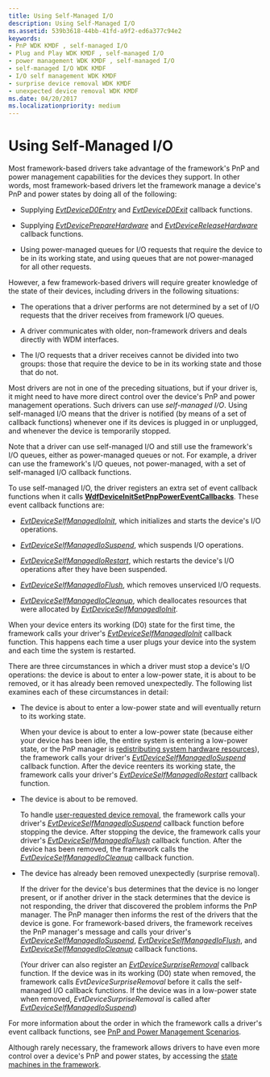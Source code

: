 ```yaml
---
title: Using Self-Managed I/O
description: Using Self-Managed I/O
ms.assetid: 539b3618-44bb-41fd-a9f2-ed6a377c94e2
keywords:
- PnP WDK KMDF , self-managed I/O
- Plug and Play WDK KMDF , self-managed I/O
- power management WDK KMDF , self-managed I/O
- self-managed I/O WDK KMDF
- I/O self management WDK KMDF
- surprise device removal WDK KMDF
- unexpected device removal WDK KMDF
ms.date: 04/20/2017
ms.localizationpriority: medium
---
```


# Using Self-Managed I/O


Most framework-based drivers take advantage of the framework's PnP and power management capabilities for the devices they support. In other words, most framework-based drivers let the framework manage a device's PnP and power states by doing all of the following:

-   Supplying [*EvtDeviceD0Entry*](/windows-hardware/drivers/ddi/wdfdevice/nc-wdfdevice-evt_wdf_device_d0_entry) and [*EvtDeviceD0Exit*](/windows-hardware/drivers/ddi/wdfdevice/nc-wdfdevice-evt_wdf_device_d0_exit) callback functions.

-   Supplying [*EvtDevicePrepareHardware*](/windows-hardware/drivers/ddi/wdfdevice/nc-wdfdevice-evt_wdf_device_prepare_hardware) and [*EvtDeviceReleaseHardware*](/windows-hardware/drivers/ddi/wdfdevice/nc-wdfdevice-evt_wdf_device_release_hardware) callback functions.

-   Using power-managed queues for I/O requests that require the device to be in its working state, and using queues that are not power-managed for all other requests.

However, a few framework-based drivers will require greater knowledge of the state of their devices, including drivers in the following situations:

-   The operations that a driver performs are not determined by a set of I/O requests that the driver receives from framework I/O queues.

-   A driver communicates with older, non-framework drivers and deals directly with WDM interfaces.

-   The I/O requests that a driver receives cannot be divided into two groups: those that require the device to be in its working state and those that do not.

Most drivers are not in one of the preceding situations, but if your driver is, it might need to have more direct control over the device's PnP and power management operations. Such drivers can use *self-managed I/O*. Using self-managed I/O means that the driver is notified (by means of a set of callback functions) whenever one if its devices is plugged in or unplugged, and whenever the device is temporarily stopped.

Note that a driver can use self-managed I/O and still use the framework's I/O queues, either as power-managed queues or not. For example, a driver can use the framework's I/O queues, not power-managed, with a set of self-managed I/O callback functions.

To use self-managed I/O, the driver registers an extra set of event callback functions when it calls [**WdfDeviceInitSetPnpPowerEventCallbacks**](/windows-hardware/drivers/ddi/wdfdevice/nf-wdfdevice-wdfdeviceinitsetpnppowereventcallbacks). These event callback functions are:

-   [*EvtDeviceSelfManagedIoInit*](/windows-hardware/drivers/ddi/wdfdevice/nc-wdfdevice-evt_wdf_device_self_managed_io_init), which initializes and starts the device's I/O operations.

-   [*EvtDeviceSelfManagedIoSuspend*](/windows-hardware/drivers/ddi/wdfdevice/nc-wdfdevice-evt_wdf_device_self_managed_io_suspend), which suspends I/O operations.

-   [*EvtDeviceSelfManagedIoRestart*](/windows-hardware/drivers/ddi/wdfdevice/nc-wdfdevice-evt_wdf_device_self_managed_io_restart), which restarts the device's I/O operations after they have been suspended.

-   [*EvtDeviceSelfManagedIoFlush*](/windows-hardware/drivers/ddi/wdfdevice/nc-wdfdevice-evt_wdf_device_self_managed_io_flush), which removes unserviced I/O requests.

-   [*EvtDeviceSelfManagedIoCleanup*](/windows-hardware/drivers/ddi/wdfdevice/nc-wdfdevice-evt_wdf_device_self_managed_io_cleanup), which deallocates resources that were allocated by [*EvtDeviceSelfManagedIoInit*](/windows-hardware/drivers/ddi/wdfdevice/nc-wdfdevice-evt_wdf_device_self_managed_io_init).

When your device enters its working (D0) state for the first time, the framework calls your driver's [*EvtDeviceSelfManagedIoInit*](/windows-hardware/drivers/ddi/wdfdevice/nc-wdfdevice-evt_wdf_device_self_managed_io_init) callback function. This happens each time a user plugs your device into the system and each time the system is restarted.

There are three circumstances in which a driver must stop a device's I/O operations: the device is about to enter a low-power state, it is about to be removed, or it has already been removed unexpectedly. The following list examines each of these circumstances in detail:

-   The device is about to enter a low-power state and will eventually return to its working state.

    When your device is about to enter a low-power state (because either your device has been idle, the entire system is entering a low-power state, or the PnP manager is [redistributing system hardware resources](handling-requests-to-stop-a-device.md#redistributing-resources)), the framework calls your driver's [*EvtDeviceSelfManagedIoSuspend*](/windows-hardware/drivers/ddi/wdfdevice/nc-wdfdevice-evt_wdf_device_self_managed_io_suspend) callback function. After the device reenters its working state, the framework calls your driver's [*EvtDeviceSelfManagedIoRestart*](/windows-hardware/drivers/ddi/wdfdevice/nc-wdfdevice-evt_wdf_device_self_managed_io_restart) callback function.

-   The device is about to be removed.

    To handle [user-requested device removal](handling-requests-to-stop-a-device.md#a-user-removes-or-disables-a-device), the framework calls your driver's [*EvtDeviceSelfManagedIoSuspend*](/windows-hardware/drivers/ddi/wdfdevice/nc-wdfdevice-evt_wdf_device_self_managed_io_suspend) callback function before stopping the device. After stopping the device, the framework calls your driver's [*EvtDeviceSelfManagedIoFlush*](/windows-hardware/drivers/ddi/wdfdevice/nc-wdfdevice-evt_wdf_device_self_managed_io_flush) callback function. After the device has been removed, the framework calls the [*EvtDeviceSelfManagedIoCleanup*](/windows-hardware/drivers/ddi/wdfdevice/nc-wdfdevice-evt_wdf_device_self_managed_io_cleanup) callback function.

-   The device has already been removed unexpectedly (surprise removal).

    If the driver for the device's bus determines that the device is no longer present, or if another driver in the stack determines that the device is not responding, the driver that discovered the problem informs the PnP manager. The PnP manager then informs the rest of the drivers that the device is gone. For framework-based drivers, the framework receives the PnP manager's message and calls your driver's [*EvtDeviceSelfManagedIoSuspend*](/windows-hardware/drivers/ddi/wdfdevice/nc-wdfdevice-evt_wdf_device_self_managed_io_suspend), [*EvtDeviceSelfManagedIoFlush*](/windows-hardware/drivers/ddi/wdfdevice/nc-wdfdevice-evt_wdf_device_self_managed_io_flush), and [*EvtDeviceSelfManagedIoCleanup*](/windows-hardware/drivers/ddi/wdfdevice/nc-wdfdevice-evt_wdf_device_self_managed_io_cleanup) callback functions.

    (Your driver can also register an [*EvtDeviceSurpriseRemoval*](/windows-hardware/drivers/ddi/wdfdevice/nc-wdfdevice-evt_wdf_device_surprise_removal) callback function. If the device was in its working (D0) state when removed, the framework calls *EvtDeviceSurpriseRemoval* before it calls the self-managed I/O callback functions. If the device was in a low-power state when removed, *EvtDeviceSurpriseRemoval* is called after [*EvtDeviceSelfManagedIoSuspend*](/windows-hardware/drivers/ddi/wdfdevice/nc-wdfdevice-evt_wdf_device_self_managed_io_suspend))

For more information about the order in which the framework calls a driver's event callback functions, see [PnP and Power Management Scenarios](pnp-and-power-management-scenarios.md).

Although rarely necessary, the framework allows drivers to have even more control over a device's PnP and power states, by accessing the [state machines in the framework](state-machines-in-the-framework.md).

 

